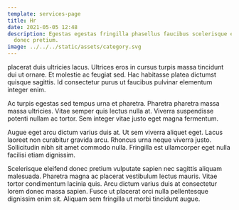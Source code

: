 ```yaml
---
template: services-page
title: Hr
date: 2021-05-05 12:48
description: Egestas egestas fringilla phasellus faucibus scelerisque eleifend
  donec pretium.
image: ../../../static/assets/category.svg
---
```


placerat duis ultricies lacus. Ultrices eros in cursus turpis massa tincidunt dui ut ornare. Et molestie ac feugiat sed. Hac habitasse platea dictumst quisque sagittis. Id consectetur purus ut faucibus pulvinar elementum integer enim.

Ac turpis egestas sed tempus urna et pharetra. Pharetra pharetra massa massa ultricies. Vitae semper quis lectus nulla at. Viverra suspendisse potenti nullam ac tortor. Sem integer vitae justo eget magna fermentum.

Augue eget arcu dictum varius duis at. Ut sem viverra aliquet eget. Lacus laoreet non curabitur gravida arcu. Rhoncus urna neque viverra justo. Sollicitudin nibh sit amet commodo nulla. Fringilla est ullamcorper eget nulla facilisi etiam dignissim.

Scelerisque eleifend donec pretium vulputate sapien nec sagittis aliquam malesuada. Pharetra magna ac placerat vestibulum lectus mauris. Vitae tortor condimentum lacinia quis. Arcu dictum varius duis at consectetur lorem donec massa sapien. Fusce ut placerat orci nulla pellentesque dignissim enim sit. Aliquam sem fringilla ut morbi tincidunt augue.
